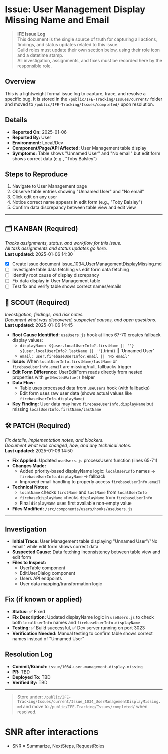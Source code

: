 # Issue: User Management Display Missing Name and Email

> **IFE Issue Log**  
> This document is the single source of truth for capturing all actions, findings, and status updates related to this issue.  
> Guild roles must update their own section below, using their role icon and a datetime stamp.  
> All investigation, assignments, and fixes must be recorded here by the responsible role.

## Overview
This is a lightweight formal issue log to capture, trace, and resolve a specific bug. It is stored in the `/public/IFE-Tracking/Issues/current/` folder and moved to `/public/IFE-Tracking/Issues/completed/` upon resolution.

## Details
- **Reported On:** 2025-01-06
- **Reported By:** User
- **Environment:** Local/Dev
- **Component/Page/API Affected:** User Management table display
- **Symptoms:** Table shows "Unnamed User" and "No email" but edit form shows correct data (e.g., "Toby Balsley")

## Steps to Reproduce
1. Navigate to User Management page
2. Observe table entries showing "Unnamed User" and "No email"
3. Click edit on any user
4. Notice correct name appears in edit form (e.g., "Toby Balsley")
5. Confirm data discrepancy between table view and edit view

---

## 🗂️ KANBAN (Required)
_Tracks assignments, status, and workflow for this issue.  
All task assignments and status updates go here._  
**Last updated:** 2025-01-06 14:30

- [x] Create issue document Issue_1034_UserManagementDisplayMissing.md
- [ ] Investigate table data fetching vs edit form data fetching
- [ ] Identify root cause of display discrepancy
- [ ] Fix data display in User Management table
- [ ] Test fix and verify table shows correct names/emails

## 🧭 SCOUT (Required)
_Investigation, findings, and risk notes.  
Document what was discovered, suspected causes, and open questions._  
**Last updated:** 2025-01-06 14:45

- **Root Cause Identified:** `useUsers.js` hook at lines 67-70 creates fallback display values:
  - `displayName: ${user.localUserInfo?.firstName || ''} ${user.localUserInfo?.lastName || ''}`.trim() || 'Unnamed User'
  - `email: user.firebaseUserInfo?.email || 'No email'`
- **Issue:** When `localUserInfo.firstName/lastName` or `firebaseUserInfo.email` are missing/null, fallbacks trigger
- **Edit Form Difference:** UserEditForm reads directly from nested properties with `getNestedValue()` helper
- **Data Flow:** 
  - Table uses processed data from `useUsers` hook (with fallbacks)
  - Edit form uses raw user data (shows actual values like `firebaseUserInfo.displayName`)
- **Key Finding:** User data may have `firebaseUserInfo.displayName` but missing `localUserInfo.firstName/lastName`

## 🛠️ PATCH (Required)
_Fix details, implementation notes, and blockers.  
Document what was changed, how, and any technical notes._  
**Last updated:** 2025-01-06 14:50

- **Fix Applied:** Updated `useUsers.js` processUsers function (lines 65-71)
- **Changes Made:**
  - Added priority-based displayName logic: `localUserInfo` names → `firebaseUserInfo.displayName` → fallback
  - Improved email handling to properly access `firebaseUserInfo.email`
- **Technical Notes:**
  - `localName` checks `firstName` and `lastName` from `localUserInfo`
  - `firebaseDisplayName` checks `displayName` from `firebaseUserInfo` 
  - Final `displayName` uses first available non-empty value
- **Files Modified:** `/src/components/users/hooks/useUsers.js`

---

## Investigation
- **Initial Trace:** User Management table displaying "Unnamed User"/"No email" while edit form shows correct data
- **Suspected Cause:** Data fetching inconsistency between table view and edit form
- **Files to Inspect:** 
  - UserTable component
  - EditUserDialog component  
  - Users API endpoints
  - User data mapping/transformation logic

## Fix (if known or applied)
- **Status:** ✅ Fixed
- **Fix Description:** Updated displayName logic in `useUsers.js` to check both `localUserInfo` names and `firebaseUserInfo.displayName`
- **Testing:** ✅ Build successful, ✅ Dev server running on port 3023
- **Verification Needed:** Manual testing to confirm table shows correct names instead of "Unnamed User"

## Resolution Log
- **Commit/Branch:** `issue/1034-user-management-display-missing`
- **PR:** TBD
- **Deployed To:** TBD
- **Verified By:** TBD

---

> Store under: `/public/IFE-Tracking/Issues/current/Issue_1034_UserManagementDisplayMissing.md` and move to `/public/IFE-Tracking/Issues/completed/` when resolved. 

# SNR after interactions
- SNR = Summarize, NextSteps, RequestRoles